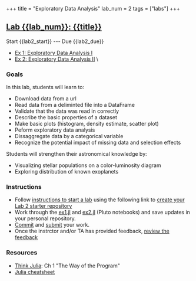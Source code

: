+++
title = "Exploratory Data Analysis"
lab_num = 2
tags = ["labs"]
+++

## [Lab {{lab_num}}: {{title}}](https://github.com/PsuAstro416/lab2)

Start {{lab2_start}} ---
Due {{lab2_due}}  

- [Ex 1: Exploratory Data Analysis I](https://psuastro416.github.io/lab2/ex1.html)
- [Ex 2: Exploratory Data Analysis II](https://psuastro416.github.io/lab2/ex2.html)
\\ 


### Goals
In this lab, students will learn to:
- Download data from a url
- Read data from a deliminted file into a DataFrame
- Validate that the data was read in correctly
- Describe the basic properties of a dataset
- Make basic plots (histogram, density estimate, scatter plot)
- Peform exploratory data analysis
- Dissaggregate data by a categorical variable
- Recognize the potential impact of missing data and selection effects

Students will strengthen their astronomical knowledge by:
- Visualizing stellar populations on a color-luminosity diagram 
- Exploring distribution of known exoplanets


### Instructions
- Follow [instructions to start a lab](/tips/labs/starting/) using the following link to [create your Lab 2 starter repository](https://classroom.github.com/a/47ZENkiN) <!-- REPLACE WITH CODE FOR STARTER REPO -->
- Work through the [ex1.jl](https://psuastro416.github.io/lab1/ex1.html) and [ex2.jl](https://psuastro416.github.io/lab1/ex2.html) (Pluto notebooks) and save updates in your personal repository.
- [Commit](/tips/labs/commit) and [submit](/tips/labs/submitting/) your work.
- Once the instrctor and/or TA has provided feedback, [review the feedback](/tips/labs/feedback/)

### Resources 
- [Think Julia](https://benlauwens.github.io/ThinkJulia.jl/latest/book.html#chap01): Ch 1 "The Way of the Program" 
- [Julia cheatsheet](https://cheatsheets.quantecon.org/)

